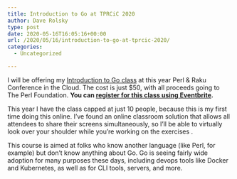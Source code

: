 ```yaml
---
title: Introduction to Go at TPRCiC 2020
author: Dave Rolsky
type: post
date: 2020-05-16T16:05:16+00:00
url: /2020/05/16/introduction-to-go-at-tprcic-2020/
categories:
  - Uncategorized

---
```

I will be offering my [Introduction to Go class][1] at this year Perl & Raku Conference in the Cloud. The cost is just $50, with all proceeds going to The Perl Foundation. **You can [register for this class using Eventbrite][2].** 

This year I have the class capped at just 10 people, because this is my first time doing this online. I&#8217;ve found an online classroom solution that allows all attendees to share their screens simultaneously, so I&#8217;ll be able to virtually look over your shoulder while you&#8217;re working on the exercises .

This course is aimed at folks who know another language (like Perl, for example) but don’t know anything about Go. Go is seeing fairly wide adoption for many purposes these days, including devops tools like Docker and Kubernetes, as well as for CLI tools, servers, and more.

 [1]: https://tpc20cic.sched.com/event/cHnO
 [2]: https://www.eventbrite.com/e/conference-in-the-cloud-a-perl-raku-conference-tickets-103163865900